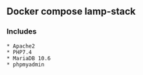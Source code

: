 ## Docker compose lamp-stack
### Includes
    * Apache2
    * PHP7.4
    * MariaDB 10.6
    * phpmyadmin